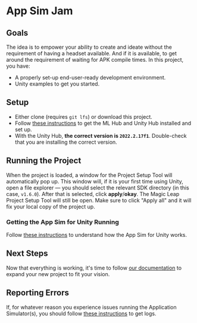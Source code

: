 # App Sim Jam

## Goals

The idea is to empower your ability to create and ideate without the requirement of having a headset available. And if it is available, to get around the requirement of waiting for APK compile times. In this project, you have:

- A properly set-up end-user-ready development environment.
- Unity examples to get you started.

## Setup

- Either clone (requires `git lfs`) or download this project.
- Follow [these instructions](https://developer-docs.magicleap.cloud/docs/guides/unity/getting-started/install-the-tools) to get the ML Hub and Unity Hub installed and set up.
- With the Unity Hub, **the correct version is `2022.2.17f1`**. Double-check that you are installing the correct version.

## Running the Project

When the project is loaded, a window for the Project Setup Tool will automatically pop up. This window will, if it is your first time using Unity, open a file explorer — you should select the relevant SDK directory (in this case, `v1.6.0`). After that is selected, click **apply**/**okay**. The Magic Leap Project Setup Tool will still be open. Make sure to click "Apply all" and it will fix your local copy of the project up.

### Getting the App Sim for Unity Running

Follow [these instructions](https://developer-docs.magicleap.cloud/docs/guides/unity/app-simulator/app-sim-unity-zif#running-application-simulator-for-unity) to understand how the App Sim for Unity works.

## Next Steps

Now that everything is working, it's time to follow [our documentation](https://developer-docs.magicleap.cloud/docs/guides/unity/unity-overview) to expand your new project to fit your vision.

## Reporting Errors

If, for whatever reason you experience issues running the Application Simulator(s), you should follow [these instructions](https://developer-docs.magicleap.cloud/docs/guides/developer-tools/ml-hub/error-reporting) to get logs.

